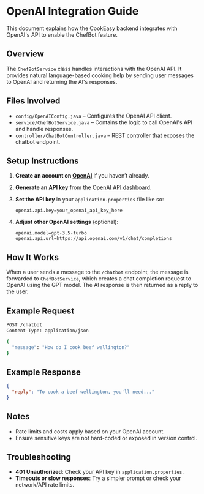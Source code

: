# OpenAI Integration Guide

This document explains how the CookEasy backend integrates with OpenAI's API to enable the ChefBot feature.

## Overview

The `ChefBotService` class handles interactions with the OpenAI API. It provides natural language-based cooking help by sending user messages to OpenAI and returning the AI's responses.

## Files Involved

- `config/OpenAIConfig.java` – Configures the OpenAI API client.
- `service/ChefBotService.java` – Contains the logic to call OpenAI's API and handle responses.
- `controller/ChatBotController.java` – REST controller that exposes the chatbot endpoint.

## Setup Instructions

1. **Create an account on [OpenAI](https://platform.openai.com/signup)** if you haven’t already.
2. **Generate an API key** from the [OpenAI API dashboard](https://platform.openai.com/account/api-keys).
3. **Set the API key** in your `application.properties` file like so:

   ```properties
   openai.api.key=your_openai_api_key_here
   ```

4. **Adjust other OpenAI settings** (optional):

   ```properties
   openai.model=gpt-3.5-turbo
   openai.api.url=https://api.openai.com/v1/chat/completions
   ```

## How It Works

When a user sends a message to the `/chatbot` endpoint, the message is forwarded to `ChefBotService`, which creates a chat completion request to OpenAI using the GPT model. The AI response is then returned as a reply to the user.

## Example Request

```bash
POST /chatbot
Content-Type: application/json

{
  "message": "How do I cook beef wellington?"
}
```

## Example Response

```json
{
  "reply": "To cook a beef wellington, you'll need..."
}
```

## Notes

- Rate limits and costs apply based on your OpenAI account.
- Ensure sensitive keys are not hard-coded or exposed in version control.

## Troubleshooting

- **401 Unauthorized**: Check your API key in `application.properties`.
- **Timeouts or slow responses**: Try a simpler prompt or check your network/API rate limits.